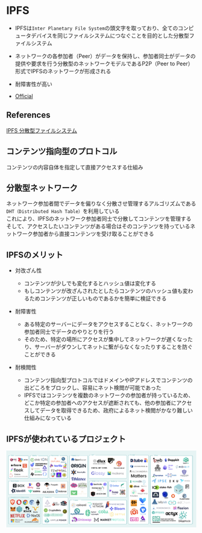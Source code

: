 # IPFS

- IPFSは`Inter Planetary File System`の頭文字を取っており、全てのコンピュータデバイスを同じファイルシステムにつなぐことを目的とした分散型ファイルシステム
- ネットワークの各参加者（Peer）がデータを保持し、参加者同士がデータの提供や要求を行う分散型のネットワークモデルであるP2P（Peer to Peer）形式でIPFSのネットワークが形成される
- 耐障害性が高い

- [Official](https://ipfs.tech/)
## References
[IPFS 分散型ファイルシステム](https://gaiax-blockchain.com/ipfs)

## コンテンツ指向型のプロトコル
コンテンツの内容自体を指定して直接アクセスする仕組み

## 分散型ネットワーク
ネットワーク参加者間でデータを偏りなく分散させ管理するアルゴリズムである`DHT（Distributed Hash Table）`を利用している  
これにより、IPFSのネットワーク参加者同士で分散してコンテンツを管理する  
そして、アクセスしたいコンテンツがある場合はそのコンテンツを持っているネットワーク参加者から直接コンテンツを受け取ることができる

## IPFSのメリット

- 対改ざん性
  - コンテンツが少しでも変化するとハッシュ値は変化する
  - もしコンテンツが改ざんされたとしたらコンテンツのハッシュ値も変わるためコンテンツが正しいものであるかを簡単に検証できる
- 耐障害性
  - ある特定のサーバーにデータをアクセスすることなく、ネットワークの参加者同士でデータのやりとりを行う
  - そのため、特定の場所にアクセスが集中してネットワークが遅くなったり、サーバーがダウンしてネットに繋がらなくなったりすることを防ぐことができる

- 耐検閲性
  - コンテンツ指向型プロトコルではドメインやIPアドレスでコンテンツの出どころをブロックし、容易にネット検閲が可能であった
  - IPFSではコンテンツを複数のネットワークの参加者が持っているため、どこか特定の参加者へのアクセスが遮断されても、他の参加者にアクセスしてデータを取得できるため、政府によるネット検閲がかなり難しい仕組みになっている

## IPFSが使われているプロジェクト

![ipfs-project](../images/IPFS.png "ipfs")
